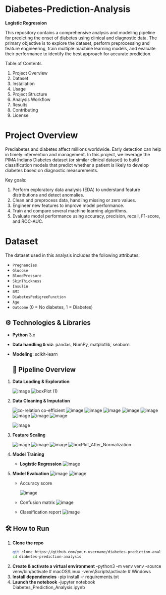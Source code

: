# Diabetes-Prediction-Analysis
**Logistic Regression**

This repository contains a comprehensive analysis and modeling pipeline for predicting the onset of diabetes using clinical and diagnostic data. The primary objective is to explore the dataset, perform preprocessing and feature engineering, train multiple machine learning models, and evaluate their performance to identify the best approach for accurate prediction.

Table of Contents
1. Project Overview
2. Dataset
3. Installation
4. Usage
5. Project Structure
6. Analysis Workflow
7. Results
8. Contributing
9. License

# Project Overview
Prediabetes and diabetes affect millions worldwide. Early detection can help in timely intervention and management. In this project, we leverage the PIMA Indians Diabetes dataset (or similar clinical dataset) to build classification models that predict whether a patient is likely to develop diabetes based on diagnostic measurements.

Key goals:
1. Perform exploratory data analysis (EDA) to understand feature distributions and detect anomalies.
2. Clean and preprocess data, handling missing or zero values.
3. Engineer new features to improve model performance.
4. Train and compare several machine learning algorithms.
5. Evaluate model performance using accuracy, precision, recall, F1-score, and ROC-AUC.


# Dataset
The dataset used in this analysis includes the following attributes:
- `Pregnancies`  
- `Glucose`  
- `BloodPressure`  
- `SkinThickness`  
- `Insulin`  
- `BMI`  
- `DiabetesPedigreeFunction`  
- `Age`  
- `Outcome` (0 = No diabetes, 1 = Diabetes)


## ⚙️ Technologies & Libraries

- **Python** 3.x  
- **Data handling & viz**: pandas, NumPy, matplotlib, seaborn  
- **Modeling**: scikit-learn

  ## 🚀 Pipeline Overview

1. **Data Loading & Exploration**
   
     ![image](https://github.com/user-attachments/assets/65fbf120-0088-4d1b-a0e7-8648ba1cbc9a)
     ![boxPlot (1)](https://github.com/user-attachments/assets/1d208cbb-df8b-4dfe-a200-aa8f9a3f49bb)


3. **Data Cleaning & Imputation**
   
     ![co-relation co-efficient](https://github.com/user-attachments/assets/8182823c-399d-4b89-a02f-3408db0011d3)
      ![image](https://github.com/user-attachments/assets/5a2ab821-ce64-4c03-8a44-9773cb31bef1)
     ![image](https://github.com/user-attachments/assets/b1655d95-3bfd-4a80-be1b-ddaf29c913d7)
     ![image](https://github.com/user-attachments/assets/4b45f8c2-7fde-43ea-a4d5-03eebf150596)
     ![image](https://github.com/user-attachments/assets/f97ccfa5-1dd4-4069-937b-8adf03cc8674)
     ![image](https://github.com/user-attachments/assets/8f29058e-785e-41c2-a6cf-0287d7be2cc3)
     ![image](https://github.com/user-attachments/assets/171df2d0-25f5-477d-b3f6-74c586f73d2c)
     ![image](https://github.com/user-attachments/assets/97e63d6d-7d9e-42b0-8751-ed9a335cc77a)
     ![image](https://github.com/user-attachments/assets/ea1e13fa-be90-42d9-b758-a1d414d2543e)


    ![image](https://github.com/user-attachments/assets/cffa3ffb-2fd6-4859-9788-f1d8db49691c)

   

5. **Feature Scaling**
   
     ![image](https://github.com/user-attachments/assets/40e24027-1517-4681-aa42-3f84c566d48a)
    ![image](https://github.com/user-attachments/assets/bbec9fad-73ee-4619-8b57-126099f5f922)
    ![image](https://github.com/user-attachments/assets/07fe96fb-634f-47d3-9ea6-5fb185c529ff)
    ![boxPlot_After_Normalization](https://github.com/user-attachments/assets/c77d6074-e230-4bea-9a02-51890b315278)


6. **Model Training**
    
   - **Logistic Regression**
         ![image](https://github.com/user-attachments/assets/fad4ce87-f316-429f-b199-22bd7171b6c0)

8. **Model Evaluation**
         ![image](https://github.com/user-attachments/assets/edb6a56c-6f7e-49fb-82d4-a97b76bcfa38)
         ![image](https://github.com/user-attachments/assets/0483320f-e14d-40f0-bb32-3ec495e0605c)
   - Accuracy score
     
        ![image](https://github.com/user-attachments/assets/c6de56b7-8e0a-476b-a5c3-af77d622cdab)
     
   - Confusion matrix
         ![image](https://github.com/user-attachments/assets/c46a05c8-0cc4-4a45-88e4-66df249c70c8)

   - Classification report
         ![image](https://github.com/user-attachments/assets/7cbdca96-3319-48ed-a3d5-ea9662785a62)


## 🛠 How to Run

1. **Clone the repo**  
   ```bash
   git clone https://github.com/your-username/diabetes-prediction-analysis.git
   cd diabetes-prediction-analysis

2. **Create & activate a virtual environment**
     -python3 -m venv venv
     -source venv/bin/activate   # macOS/Linux
     -venv\Scripts\activate      # Windows
3. **Install dependencies**
     -pip install -r requirements.txt
4. **Launch the notebook**
     -jupyter notebook Diabetes_Prediction_Analysis.ipynb
   

